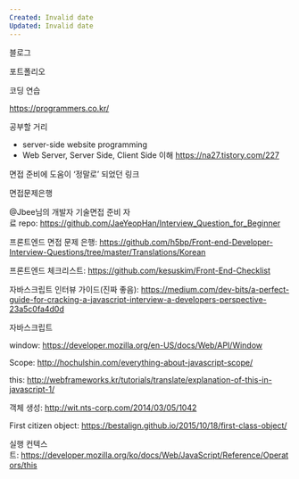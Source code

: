 ```yaml
---
Created: Invalid date
Updated: Invalid date
---
```

블로그

포트폴리오

코딩 연습

https://programmers.co.kr/

공부할 거리

- server-side website programming
- Web Server, Server Side, Client Side 이해 https://na27.tistory.com/227

면접 준비에 도움이 ‘정말로’ 되었던 링크

면접문제은행

@Jbee님의 개발자 기술면접 준비 자료 repo: https://github.com/JaeYeopHan/Interview_Question_for_Beginner

프론트엔드 면접 문제 은행: https://github.com/h5bp/Front-end-Developer-Interview-Questions/tree/master/Translations/Korean

프론트엔드 체크리스트: https://github.com/kesuskim/Front-End-Checklist

자바스크립트 인터뷰 가이드(진짜 좋음): https://medium.com/dev-bits/a-perfect-guide-for-cracking-a-javascript-interview-a-developers-perspective-23a5c0fa4d0d

자바스크립트

window: https://developer.mozilla.org/en-US/docs/Web/API/Window

Scope: http://hochulshin.com/everything-about-javascript-scope/

this: http://webframeworks.kr/tutorials/translate/explanation-of-this-in-javascript-1/

객체 생성: http://wit.nts-corp.com/2014/03/05/1042

First citizen object: https://bestalign.github.io/2015/10/18/first-class-object/

실행 컨텍스트: https://developer.mozilla.org/ko/docs/Web/JavaScript/Reference/Operators/this